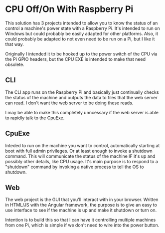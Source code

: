 CPU Off/On With Raspberry Pi
============================

This solution has 3 projects intended to allow you to know the status of an control a machine's 
power state with a Raspberry Pi. It's intended to run on Windows but could probably be easily adapted 
for other platforms. Also, it could probably be adapted to not even need to be run on a Pi, but 
I like it that way.

Originally I intended it to be hooked up to the power switch of the CPU via the Pi GPIO headers, but 
the CPU EXE is intended to make that need obsolete.

CLI
---

The CLI app runs on the Raspberry Pi and basically just continually checks the status of the machine and 
outputs the data to files that the web server can read. I don't want the web server to be doing these reads.

I may be able to make this completely unncessary if the web server is able to rapidly talk to the CpuExe.

CpuExe
------

Inteded to run on the machine you want to control, automatically starting at boot with full admin privileges. 
Or at least enough to invoke a shutdown command. This will communicate the status of the machine IF it's up 
and possibly other details, like CPU usage. It's main purpose is to respond to a "shutdown" command by invoking a
native process to tell the OS to shutdown.

Web
---

The web project is the GUI that you'll interact with in your browser. Written in HTML/JS with the Angular framework, 
the purpose is to give an easy to use interface to see if the machine is up and make it shutdown or turn on.

Intention is to build this so that I can have it controlling multiple machines from one Pi, which is simple if 
we don't need to wire into the power button.